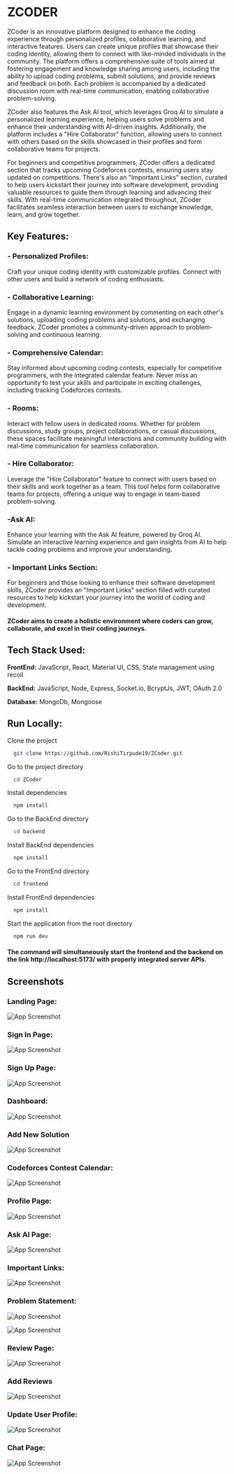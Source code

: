 
# ZCODER

ZCoder is an innovative platform designed to enhance the coding experience through personalized profiles, collaborative learning, and interactive features. Users can create unique profiles that showcase their coding identity, allowing them to connect with like-minded individuals in the community. The platform offers a comprehensive suite of tools aimed at fostering engagement and knowledge sharing among users, including the ability to upload coding problems, submit solutions, and provide reviews and feedback on both. Each problem is accompanied by a dedicated discussion room with real-time communication, enabling collaborative problem-solving.

ZCoder also features the Ask AI tool, which leverages Groq AI to simulate a personalized learning experience, helping users solve problems and enhance their understanding with AI-driven insights. Additionally, the platform includes a "Hire Collaborator" function, allowing users to connect with others based on the skills showcased in their profiles and form collaborative teams for projects.

For beginners and competitive programmers, ZCoder offers a dedicated section that tracks upcoming Codeforces contests, ensuring users stay updated on competitions. There's also an "Important Links" section, curated to help users kickstart their journey into software development, providing valuable resources to guide them through learning and advancing their skills. With real-time communication integrated throughout, ZCoder facilitates seamless interaction between users to exchange knowledge, learn, and grow together.


## Key Features:

### - Personalized Profiles:

Craft your unique coding identity with customizable profiles. Connect with other users and build a network of coding enthusiasts.

### - Collaborative Learning:

Engage in a dynamic learning environment by commenting on each other's solutions, uploading coding problems and solutions, and exchanging feedback. ZCoder promotes a community-driven approach to problem-solving and continuous learning.

### - Comprehensive Calendar:

Stay informed about upcoming coding contests, especially for competitive programmers, with the integrated calendar feature. Never miss an opportunity to test your skills and participate in exciting challenges, including tracking Codeforces contests.

### - Rooms: 
Interact with fellow users in dedicated rooms. Whether for problem discussions, study groups, project collaborations, or casual discussions, these spaces facilitate meaningful interactions and community building with real-time communication for seamless collaboration.

### - Hire Collaborator: 
Leverage the "Hire Collaborator" feature to connect with users based on their skills and work together as a team. This tool helps form collaborative teams for projects, offering a unique way to engage in team-based problem-solving.

### -Ask AI:
Enhance your learning with the Ask AI feature, powered by Groq AI. Simulate an interactive learning experience and gain insights from AI to help tackle coding problems and improve your understanding.

### - Important Links Section:
For beginners and those looking to enhance their software development skills, ZCoder provides an "Important Links" section filled with curated resources to help kickstart your journey into the world of coding and development.


#### ZCoder aims to create a holistic environment where coders can grow, collaborate, and excel in their coding journeys.



## Tech Stack Used:

**FrontEnd:** JavaScript, React, Material UI, CSS, State management using recoil

**BackEnd:** JavaScript, Node, Express, Socket.io, BcryptJs, JWT, OAuth 2.0

**Database:** MongoDb, Mongoose

## Run Locally:

Clone the project

```bash
  git clone https://github.com/RishiTirpude19/ZCoder.git
```

Go to the project directory

```bash
  cd ZCoder
```

Install dependencies

```bash
  npm install
```
Go to the BackEnd directory

```bash
  cd backend
```

Install BackEnd dependencies

```bash
  npm install
```

Go to the FrontEnd directory

```bash
  cd frontend
```

Install FrontEnd dependencies

```bash
  npm install
```

Start the application from the root directory

```bash
  npm run dev
```
#### The command will simultaneously start the frontend and the backend on the link http://localhost:5173/ with properly integrated server APIs.


## Screenshots

### Landing Page:
![App Screenshot](./assets/Home.png "App Screenshot")
### Sign In Page:
![App Screenshot](./assets/SignIn.png "App Screenshot")
### Sign Up Page:
![App Screenshot](./assets/SignUp.png "App Screenshot")
### Dashboard:
![App Screenshot](./assets/DashBoard.png "App Screenshot")
### Add New Solution
![App Screenshot](./assets/AddSolution.png "App Screenshot")
### Codeforces Contest Calendar:  

![App Screenshot](./assets/ContestCalender.png "App Screenshot")
### Profile Page:

![App Screenshot](./assets/Profile.png "App Screenshot")
### Ask AI Page:

![App Screenshot](./assets/AskAi.png "App Screenshot")

### Important Links:
![App Screenshot](./assets/ImpLinks.png "App Screenshot")
### Problem Statement:
![App Screenshot](./assets/OurProblem.png "App Screenshot")


![App Screenshot](./assets/OurProblem2.png "App Screenshot")

### Review Page:
![App Screenshot](./assets/problemReviews.png "App Screenshot")

### Add Reviews
![App Screenshot](./assets/Screenshot%202025-07-20%20142353.png "App Screenshot")

### Update User Profile:
![App Screenshot](./assets/UpdateProfile.png "App Screenshot")

### Chat Page:
![App Screenshot](./assets/Messages.png "App Screenshot")
